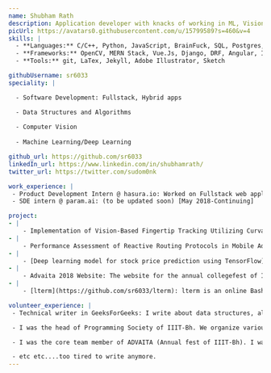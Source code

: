 ```yaml
---
name: Shubham Rath
description: Application developer with knacks of working in ML, Vision & DevOps. Writer in GeeksforGeeks. SDE Intern @ param.ai
picUrl: https://avatars0.githubusercontent.com/u/15799589?s=460&v=4
skills: |
  - **Languages:** C/C++, Python, JavaScript, BrainFuck, SQL, Postgres, shellscript
  - **Frameworks:** OpenCV, MERN Stack, Vue.Js, Django, DRF, Angular, Ionic, Semantic UI 
  - **Tools:** git, LaTex, Jekyll, Adobe Illustrator, Sketch

githubUsername: sr6033
speciality: |

  - Software Development: Fullstack, Hybrid apps

  - Data Structures and Algorithms
  
  - Computer Vision
  
  - Machine Learning/Deep Learning

github_url: https://github.com/sr6033
linkedIn_url: https://www.linkedin.com/in/shubhamrath/
twitter_url: https://twitter.com/sudom0nk

work_experience: |
 - Product Development Intern @ hasura.io: Worked on Fullstack web application development based on the hasura backend platform. [May-Aug 2017]
 - SDE intern @ param.ai: (to be updated soon) [May 2018-Continuing]

project:
- |
    - Implementation of Vision-Based Fingertip Tracking Utilizing Curvature Points Clustering and Hash Model Representation [Mentor: Prof. A.K.Dash] [Continuing]
- |
    - Performance Assessment of Reactive Routing Protocols in Mobile Ad-hoc Networks under CBR Traffic [Mentor: Srichandan Sobhanayak] 
- |
    - [Deep learning model for stock price prediction using TensorFlow](https://github.com/sr6033/Deep-learning-model-for-stock-price-prediction)
- |
    - Advaita 2018 Website: The website for the annual collegefest of IIIT Bhubaneswar.
- |
    - [lterm](https://github.com/sr6033/lterm): lterm is an online Bash Terminal Eminulator. It is a step by step tutorial that will teach you the bash commands by making you execute them.

volunteer_experience: |
 - Technical writer in GeeksForGeeks: I write about data structures, algorithms and computer vision.

 - I was the head of Programming Society of IIIT-Bh. We organize various programming sessions & events.

 - I was the core team member of ADVAITA (Annual fest of IIIT-Bh). I was charged with the Development/design and maintenance of the fest website and coordinate all the programming competitions.

 - etc etc....too tired to write anymore.
---
```

